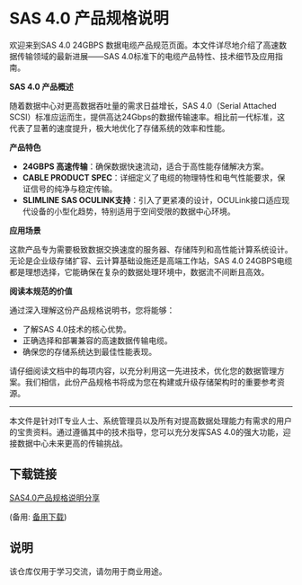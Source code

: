 # SAS 4.0 产品规格说明

欢迎来到SAS 4.0 24GBPS 数据电缆产品规范页面。本文件详尽地介绍了高速数据传输领域的最新进展——SAS 4.0标准下的电缆产品特性、技术细节及应用指南。

**SAS 4.0 产品概述**

随着数据中心对更高数据吞吐量的需求日益增长，SAS 4.0（Serial Attached SCSI）标准应运而生，提供高达24Gbps的数据传输速率。相比前一代标准，这代表了显著的速度提升，极大地优化了存储系统的效率和性能。

**产品特色**

- **24GBPS 高速传输**：确保数据快速流动，适合于高性能存储解决方案。
- **CABLE PRODUCT SPEC**：详细定义了电缆的物理特性和电气性能要求，保证信号的纯净与稳定传输。
- **SLIMLINE SAS OCULINK支持**：引入了更紧凑的设计，OCULink接口适应现代设备的小型化趋势，特别适用于空间受限的数据中心环境。
  
**应用场景**

这款产品专为需要极致数据交换速度的服务器、存储阵列和高性能计算系统设计。无论是企业级存储扩容、云计算基础设施还是高端工作站，SAS 4.0 24GBPS电缆都是理想选择，它能确保在复杂的数据处理环境中，数据流不间断且高效。

**阅读本规范的价值**

通过深入理解这份产品规格说明书，您将能够：
- 了解SAS 4.0技术的核心优势。
- 正确选择和部署兼容的高速数据传输电缆。
- 确保您的存储系统达到最佳性能表现。

请仔细阅读文档中的每项内容，以充分利用这一先进技术，优化您的数据管理方案。我们相信，此份产品规格书将成为您在构建或升级存储架构时的重要参考资源。

---

本文件是针对IT专业人士、系统管理员以及所有对提高数据处理能力有需求的用户的宝贵资料。通过遵循其中的技术指导，您可以充分发挥SAS 4.0的强大功能，迎接数据中心未来更高的传输挑战。

## 下载链接
[SAS4.0产品规格说明分享](https://pan.quark.cn/s/fc5be393fb30) 

(备用: [备用下载](https://pan.baidu.com/s/1Dzcu84yy322mdfL_kVurww?pwd=1234))

## 说明

该仓库仅用于学习交流，请勿用于商业用途。
